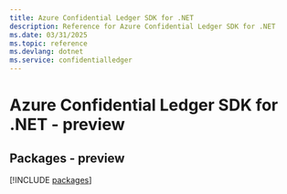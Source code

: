 ```yaml
---
title: Azure Confidential Ledger SDK for .NET
description: Reference for Azure Confidential Ledger SDK for .NET
ms.date: 03/31/2025
ms.topic: reference
ms.devlang: dotnet
ms.service: confidentialledger
---
```

# Azure Confidential Ledger SDK for .NET - preview
## Packages - preview
[!INCLUDE [packages](confidential-ledger-index.md)]